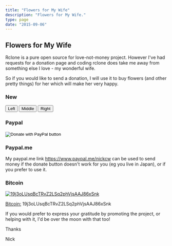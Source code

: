 ```yaml
---
title: "Flowers for My Wife"
description: "Flowers for My Wife."
type: page
date: "2015-09-06"
---
```


## <i class="fa fa-heart"></i> Flowers for My Wife ##

Rclone is a pure open source for love-not-money project.  However I've
had requests for a donation page and coding rclone does take me away
from something else I love - my wonderful wife.

So if you would like to send a donation, I will use it to buy flowers
(and other pretty things) for her which will make her very happy.

### New

<div class="btn-group" role="group" aria-label="Basic example">
  <button type="button" class="btn btn-secondary">Left</button>
  <button type="button" class="btn btn-secondary">Middle</button>
  <button type="button" class="btn btn-secondary">Right</button>
</div>

### Paypal ###

<form action="https://www.paypal.com/cgi-bin/webscr" method="post" target="_top">
<input type="hidden" name="cmd" value="_s-xclick" />
<input type="hidden" name="hosted_button_id" value="RGRFXCDDHK3LW" />
<input type="image" src="https://www.paypalobjects.com/en_US/GB/i/btn/btn_donateCC_LG.gif" border="0" name="submit" title="PayPal - The safer, easier way to pay online!" alt="Donate with PayPal button" />
<img alt="" border="0" src="https://www.paypal.com/en_GB/i/scr/pixel.gif" width="1" height="1" />
</form>

### Paypal.me ###

My paypal.me link https://www.paypal.me/nickcw can be used to send
money if the donate button doesn't work for you (eg you live in
Japan), or if you prefer to use it.

### Bitcoin ###

[![19j3oLUsqBcTRvZ2LSq2phVjsAAJ86xSnk](/img/ncw-bitcoin-address.png)](bitcoin:19j3oLUsqBcTRvZ2LSq2phVjsAAJ86xSnk)

[Bitcoin:](bitcoin:19j3oLUsqBcTRvZ2LSq2phVjsAAJ86xSnk) 19j3oLUsqBcTRvZ2LSq2phVjsAAJ86xSnk

If you would prefer to express your gratitude by promoting the
project, or helping with it, I'd be over the moon with that too!

Thanks

Nick
